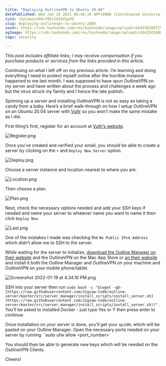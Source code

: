 ```yaml
---
title: "Deploying OutlineVPN to Ubuntu 20.04"
datePublished: Wed Jan 19 2022 08:46:18 GMT+0000 (Coordinated Universal Time)
cuid: ckylawejo04z395s1djb41pd9
slug: deploying-outlinevpn-to-ubuntu-2004
cover: https://cdn.hashnode.com/res/hashnode/image/upload/v1642581897199/HZOf-ixSCg.jpeg
ogImage: https://cdn.hashnode.com/res/hashnode/image/upload/v1642581900236/eZ_EuEQvH.jpeg
tags: security

---
```


*This post includes affiliate links; I may receive compensation if you purchase products or services from the links provided in this article.*

Continuing on what I left off on my previous article. I’m learning and doing everything I need to protect myself online after the horrible instance happened to me last month. I was supposed to have spun OutlineVPN on my server and have written about the process and challenges a week ago but the virus struck my family and I hence the late publish. 

Spinning up a server and installing OutlineVPN is not as easy as taking a candy from a baby. Here’s a brief walk-through on how I setup OutlineVPN on an Ubuntu 20.04 server with [Vultr](https://www.vultr.com/?ref=9025791) so you won’t make the same mistake as I did.

First thing’s first, register for an account at [Vultr’s website](https://www.vultr.com/?ref=9025791). 


![Register.png](https://cdn.hashnode.com/res/hashnode/image/upload/v1642581612057/gN7zwlUDit.png)

Once you’ve created and verified your email, you should be able to create a server by clicking on the `+` and `Deploy New Server` option.


![Deploy.png](https://cdn.hashnode.com/res/hashnode/image/upload/v1642581639700/KGrK1IOva.png)

Choose a server instance and location nearest to where you are.


![Location.png](https://cdn.hashnode.com/res/hashnode/image/upload/v1642581655536/IEBXPa4FO.png)

Then choose a plan.


![Plan.png](https://cdn.hashnode.com/res/hashnode/image/upload/v1642581669861/2-TKh4jv5.png)

Next, check the necessary options needed and add your SSH keys if needed and name your server to whatever name you want to name it then click `Deploy Now` 


![Last.png](https://cdn.hashnode.com/res/hashnode/image/upload/v1642581685798/tVIRVB7rW.png)

One of the mistakes I made was checking the `No Public IPv4 Address` which didn’t allow me to SSH to the server.

While waiting for the server to initialize, [download the Outline Manager on their website](https://getoutline.org/get-started/#step-1v) and the OutlineVPN on the Mac App Store or [on their website](https://getoutline.org/get-started/#step-3) and install it both the Outline Manager and OutlineVPN on your machine and OutlineVPN on your mobile phone/tablet. 


![Screenshot 2022-01-19 at 4.34.16 PM.png](https://cdn.hashnode.com/res/hashnode/image/upload/v1642581734724/j3Uruxkp5.png)

SSH into your server then run `sudo bash -c "$(wget -qO- [https://raw.githubusercontent.com/Jigsaw-Code/outline-server/master/src/server_manager/install_scripts/install_server.sh](https://raw.githubusercontent.com/Jigsaw-Code/outline-server/master/src/server_manager/install_scripts/install_server.sh))".` You’ll be asked to installed Docker - just type Yes or Y then press enter to continue. 

Once installation on your server is done, you’ll get your `apiURL` which will be pasted on your Outline Manager. Open the necessary ports needed on your server by running ``sudo ufw allow <port_number>`

You should then be able to generate new keys which will be needed on the OutlineVPN Clients.

Cheers!